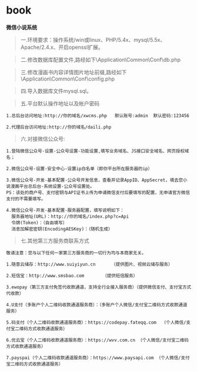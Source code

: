 # book
**微信小说系统**
> 一.环境要求：操作系统/win或linux、PHP/5.4x、mysql/5.5x、Apache/2.4.x、开启openssl扩展。

> 二.修改数据库配置文件,路经如下\Application\Common\Conf\db.php

> 三.修改漫画书内容详情图片地址前缀,路经如下\Application\Common\Conf\config.php

> 四.导入数据库文件mysql.sql。

> 五.平台默认操作地址以及帐户密码
```text
1.总后台访问地址:http://你的域名/xwcms.php   默认账号:admin  默认密码:123456

2.代理后台访问地址:http://你的域名/daili.php
```
> 六.对接微信公众号:
```text
1.登陆微信公众号-设置-公众号设置-功能设置,填写业务域名、JS接口安全域名、网页授权域名；

2.微信公众号-设置-安全中心-设置ip白名单（即你平台所在服务器的ip）

3.微信公众号-开发-基本配置-公众号开发信息，查看并记录AppID、AppSecret，填去您小说漫画平台总后台-系统设置-公众号设置处。
PS：该处的商户号、支付密钥与API证书上传为申请微信支付后要填写的配置，无申请官方微信支付的不需要填写。

4.微信公众号-开发-基本配置-服务器配置，填写说明如下：
  服务器地址(URL)：http://你的域名/index.php?c=Api
  令牌(Token)：（自由填写）
  消息加解密密钥(EncodingAESKey)：（随机生成）
```
>七.其他第三方服务商联系方式
```text
敬请注意：您与以下任何一家第三方服务商的一切行为均与本商家无关。

1.随意云储存：http://www.suiyiyun.cn      （提供图片、视频云储存服务）

2.短信宝：http://www.smsbao.com       （提供短信服务）

3.ewopay（第三方支付免签代收款通道，支持全行业接入服务商）（提供微信支付、支付宝方式代收款）

4.U支付（多账户个人二维码收款通道服务商）：（多账户个人微信/支付宝二维码方式收款通道服务）

5.码支付（个人二维码收款通道服务商）：https://codepay.fateqq.com  （个人微信/支付宝二维码方式收款通道服务）

6.优云宝（个人二维码收款通道服务商）：https://wvv.com.cn （个人微信/支付宝二维码方式收款通道服务）

7.payspai（个人二维码收款通道服务商）：https://www.paysapi.com （个人微信/支付宝二维码方式收款通道服务）
```

